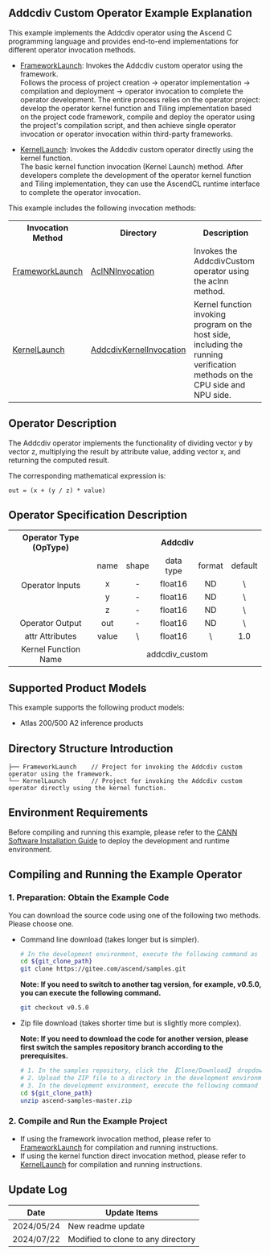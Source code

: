 ## Addcdiv Custom Operator Example Explanation
This example implements the Addcdiv operator using the Ascend C programming language and provides end-to-end implementations for different operator invocation methods.

- [FrameworkLaunch](./FrameworkLaunch/README.en.md): Invokes the Addcdiv custom operator using the framework.  
  Follows the process of project creation -> operator implementation -> compilation and deployment -> operator invocation to complete the operator development. The entire process relies on the operator project: develop the operator kernel function and Tiling implementation based on the project code framework, compile and deploy the operator using the project's compilation script, and then achieve single operator invocation or operator invocation within third-party frameworks.

- [KernelLaunch](./KernelLaunch/README.en.md): Invokes the Addcdiv custom operator directly using the kernel function.  
  The basic kernel function invocation (Kernel Launch) method. After developers complete the development of the operator kernel function and Tiling implementation, they can use the AscendCL runtime interface to complete the operator invocation.

This example includes the following invocation methods:
<table>
    <th>Invocation Method</th><th>Directory</th><th>Description</th>
    <tr>
        <!-- Column occupies 1 cell -->
        <td rowspan='1'><a href="./FrameworkLaunch/README.en.md"> FrameworkLaunch</td><td><a href="./FrameworkLaunch/AclNNInvocation/README.en.md"> AclNNInvocation</td><td>Invokes the AddcdivCustom operator using the aclnn method.</td>
    </tr>
    <tr>
        <!-- Column occupies 1 cell -->
        <td rowspan='1'><a href="./KernelLaunch/README.en.md"> KernelLaunch</td><td><a href="./KernelLaunch/AddcdivKernelInvocation/README.en.md"> AddcdivKernelInvocation</td><td>Kernel function invoking program on the host side, including the running verification methods on the CPU side and NPU side.</td>
    </tr>
</table>

## Operator Description
The Addcdiv operator implements the functionality of dividing vector y by vector z, multiplying the result by attribute value, adding vector x, and returning the computed result.

The corresponding mathematical expression is:  
```
out = (x + (y / z) * value)
```

## Operator Specification Description
<table>  
<tr><th align="center">Operator Type (OpType)</th><th colspan="5" align="center">Addcdiv</th></tr>  
<tr><td rowspan="4" align="center">Operator Inputs</td><td align="center">name</td><td align="center">shape</td><td align="center">data type</td><td align="center">format</td><td align="center">default</td></tr>  
<tr><td align="center">x</td><td align="center">-</td><td align="center">float16</td><td align="center">ND</td><td align="center">\</td></tr>  
<tr><td align="center">y</td><td align="center">-</td><td align="center">float16</td><td align="center">ND</td><td align="center">\</td></tr>  
<tr><td align="center">z</td><td align="center">-</td><td align="center">float16</td><td align="center">ND</td><td align="center">\</td></tr>  
<tr><td rowspan="1" align="center">Operator Output</td><td align="center">out</td><td align="center">-</td><td align="center">float16</td><td align="center">ND</td><td align="center">\</td></tr>  
<tr><td align="center">attr Attributes</td><td align="center">value</td><td align="center">\</td><td align="center">float16</td><td align="center">\</td><td align="center">1.0</td></tr>
<tr><td rowspan="1" align="center">Kernel Function Name</td><td colspan="5" align="center">addcdiv_custom</td></tr>  
</table>

## Supported Product Models
This example supports the following product models:
- Atlas 200/500 A2 inference products

## Directory Structure Introduction
```
├── FrameworkLaunch    // Project for invoking the Addcdiv custom operator using the framework.
└── KernelLaunch       // Project for invoking the Addcdiv custom operator directly using the kernel function.
```

## Environment Requirements
Before compiling and running this example, please refer to the [CANN Software Installation Guide](https://hiascend.com/document/redirect/CannCommunityInstSoftware) to deploy the development and runtime environment.

## Compiling and Running the Example Operator

### 1. Preparation: Obtain the Example Code<a name="codeready"></a>

You can download the source code using one of the following two methods. Please choose one.

- Command line download (takes longer but is simpler).

  ```bash
  # In the development environment, execute the following command as a non-root user to download the source code repository. git_clone_path is a directory created by the user.
  cd ${git_clone_path}
  git clone https://gitee.com/ascend/samples.git
  ```
  **Note: If you need to switch to another tag version, for example, v0.5.0, you can execute the following command.**
  ```bash
  git checkout v0.5.0
  ```

- Zip file download (takes shorter time but is slightly more complex).

  **Note: If you need to download the code for another version, please first switch the samples repository branch according to the prerequisites.**
  ```bash
  # 1. In the samples repository, click the 【Clone/Download】 dropdown and select 【Download ZIP】.
  # 2. Upload the ZIP file to a directory in the development environment, for example, ${git_clone_path}/ascend-samples-master.zip.
  # 3. In the development environment, execute the following command to unzip the zip file.
  cd ${git_clone_path}
  unzip ascend-samples-master.zip
  ```

### 2. Compile and Run the Example Project
- If using the framework invocation method, please refer to [FrameworkLaunch](./FrameworkLaunch/README.en.md) for compilation and running instructions.    
- If using the kernel function direct invocation method, please refer to [KernelLaunch](./KernelLaunch/README.en.md) for compilation and running instructions.

## Update Log
| Date       | Update Items                       |
| ---------- | ---------------------------------- |
| 2024/05/24 | New readme update                  |
| 2024/07/22 | Modified to clone to any directory |